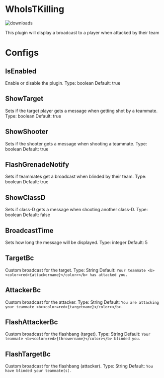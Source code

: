 # WhoIsTKilling

![downloads](https://img.shields.io/github/downloads/SrSisco/WhoIsTKilling/total?style=for-the-badge)

This plugin will display a broadcast to a player when attacked by their team

# Configs
        
  ## **IsEnabled**
   Enable or disable the plugin.
   Type: boolean
   Default: true

  ## **ShowTarget**
   Sets if the target player gets a message when getting shot by a teammate.
   Type: boolean
   Default: true

  ## **ShowShooter**
   Sets if the shooter gets a message when shooting a teammate.
   Type: boolean
   Default: true

  ## **FlashGrenadeNotify**
   Sets if teammates get a broadcast when blinded by their team.
   Type: boolean
   Default: true
   
  ## **ShowClassD**
   Sets if class-D gets a message when shooting another class-D.
   Type: boolean
   Default: false
   
  ## **BroadcastTime**
   Sets how long the message will be displayed.
   Type: integer
   Default: 5

  ## **TargetBc**
   Custom broadcast for the target.
   Type: String
   Default: ``Your teammate <b><color=red>{attackername}</color></b> has attacked you.``
   
  ## **AttackerBc**
   Custom broadcast for the attacker.
   Type: String
   Default: ``You are attacking your teammate <b><color=red>{targetname}</color></b>.``
   
   ## **FlashAttackerBc**
   Custom broadcast for the flashbang (target).
   Type: String
   Default: ``Your teammate <b><color=red>{throwername}</color></b> blinded you.``
   
  ## **FlashTargetBc**
   Custom broadcast for the flashbang (attacker).
   Type: String
   Default: ``You have blinded your teammate(s).``
